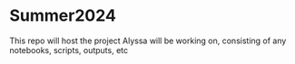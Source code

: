 # Summer2024
This repo will host the project Alyssa will be working on, consisting of any notebooks, scripts, outputs, etc
